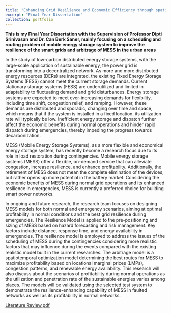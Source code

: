 ```yaml
---
title: "Enhancing Grid Resilience and Economic Efficiency through spatial-temporal Arbitrage of Mobile Energy Storage"
excerpt: "Final Year Dissertation"
collection: portfolio
---
```

**This is my Final Year Dissertation with the Supervision of Professor Dipti Srinivasan and Dr. Can Berk Saner, mainly focusing on a scheduling and routing problem of mobile energy storage system to improve the resilience of the smart grids and arbitrage of MESS in the urban areas**

In the study of low-carbon distributed energy storage systems, with the large-scale application of sustainable energy, the power grid is transforming into a decentralized network. As more and more distributed energy resources (DERs) are integrated, the existing Fixed Energy Storage Systems (FESS) cannot meet the current storage demands. Current stationary storage systems (FESS) are underutilized and limited in adaptability to fluctuating demand and grid disturbances. Energy storage systems are expected to meet ever-increasing demands for flexibility, including time shift, congestion relief, and ramping. However, these demands are distributed and sporadic, changing over time and space, which means that if the system is installed in a fixed location, its utilization rate will typically be low. Inefficient energy storage and dispatch further affect the economic benefits during normal operations and hinder rapid dispatch during emergencies, thereby impeding the progress towards decarbonization.

MESS (Mobile Energy Storage Systems), as a more flexible and economical energy storage system, has recently become a research focus due to its role in load restoration during contingencies. Mobile energy storage systems (MESS) offer a flexible, on-demand service that can alleviate congestion, increase resilience, and enhance profitability. Additionally, the retirement of MESS does not mean the complete elimination of the devices, but rather opens up more potential in the battery market. Considering the economic benefits of MESS during normal grid operations and its enhanced resilience in emergencies, MESS is currently a preferred choice for building smart power networks.

In ongoing and future research, the research team focuses on designing MESS models for both normal and emergency scenarios, aiming at optimal profitability in normal conditions and the best grid resilience during emergencies. The Resilience Model is applied to the pre-positioning and sizing of MESS based on hazard forecasting and risk management. Key factors include distance, response time, and energy availability in emergencies. The resilience model is employed to address the issues of the scheduling of MESS during the contingencies considering more realistic factors that may influence during the events compared with the existing realistic model built in the current researches. The arbitrage model is a spatiotemporal optimization model determining the best routes for MESS to maximize profitability based on locational marginal prices (LMPs), congestion patterns, and renewable energy availability. This research will also discuss about the scenarios of profitability during normal operations as the utilization and penetration rate of the sustainable energies varies among places. The models will be validated using the selected test system to demonstrate the resilience-enhancing capability of MESS in faulted networks as well as its profitability in normal networks.

[Literature Review.pdf](https://github.com/user-attachments/files/17311510/Literature.Review.pdf)
